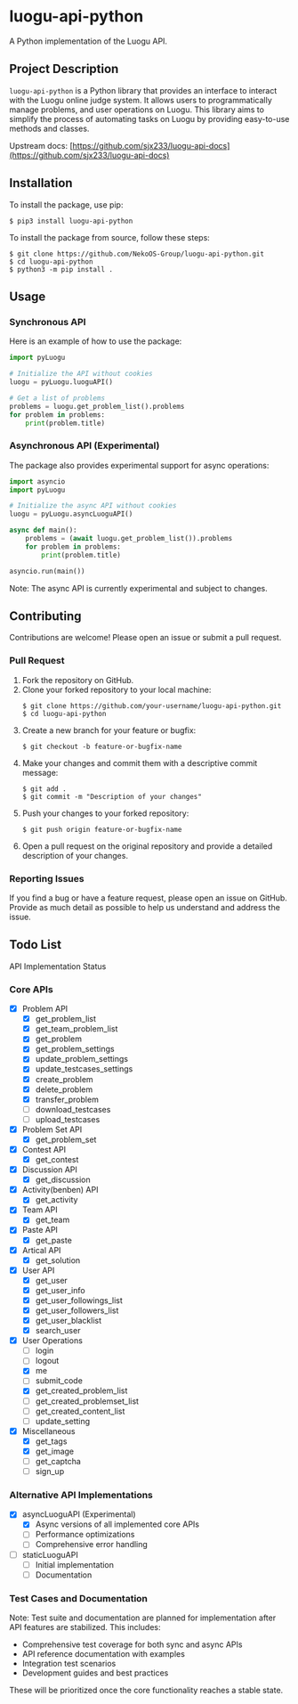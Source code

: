 # luogu-api-python
A Python implementation of the Luogu API.

## Project Description

`luogu-api-python` is a Python library that provides an interface to interact with the Luogu online judge system. It allows users to programmatically manage problems, and user operations on Luogu. This library aims to simplify the process of automating tasks on Luogu by providing easy-to-use methods and classes.

Upstream docs: [https://github.com/sjx233/luogu-api-docs](https://github.com/sjx233/luogu-api-docs)

## Installation

To install the package, use pip:

```console
$ pip3 install luogu-api-python
```

To install the package from source, follow these steps:

```console
$ git clone https://github.com/NekoOS-Group/luogu-api-python.git
$ cd luogu-api-python
$ python3 -m pip install .
```

## Usage

### Synchronous API

Here is an example of how to use the package:

```python
import pyLuogu

# Initialize the API without cookies
luogu = pyLuogu.luoguAPI()

# Get a list of problems
problems = luogu.get_problem_list().problems
for problem in problems:
    print(problem.title)
```

### Asynchronous API (Experimental)

The package also provides experimental support for async operations:

```python
import asyncio
import pyLuogu

# Initialize the async API without cookies
luogu = pyLuogu.asyncLuoguAPI()

async def main():
    problems = (await luogu.get_problem_list()).problems
    for problem in problems:
        print(problem.title)

asyncio.run(main())
```

Note: The async API is currently experimental and subject to changes.

## Contributing

Contributions are welcome! Please open an issue or submit a pull request.

### Pull Request

1. Fork the repository on GitHub.
2. Clone your forked repository to your local machine:
    ```commandline
    $ git clone https://github.com/your-username/luogu-api-python.git
    $ cd luogu-api-python
    ```
3. Create a new branch for your feature or bugfix:
    ```commandline
    $ git checkout -b feature-or-bugfix-name
    ```
4. Make your changes and commit them with a descriptive commit message:
    ```commandline
    $ git add .
    $ git commit -m "Description of your changes"
    ```
5. Push your changes to your forked repository:
    ```commandline
    $ git push origin feature-or-bugfix-name
    ```
6. Open a pull request on the original repository and provide a detailed description of your changes.

### Reporting Issues

If you find a bug or have a feature request, please open an issue on GitHub. Provide as much detail as possible to help us understand and address the issue.

## Todo List

API Implementation Status

### Core APIs

- [x] Problem API
  - [x] get_problem_list
  - [x] get_team_problem_list 
  - [x] get_problem
  - [x] get_problem_settings
  - [x] update_problem_settings
  - [x] update_testcases_settings
  - [x] create_problem
  - [x] delete_problem
  - [x] transfer_problem
  - [ ] download_testcases
  - [ ] upload_testcases

- [x] Problem Set API
  - [x] get_problem_set

- [x] Contest API
  - [x] get_contest

- [x] Discussion API
  - [x] get_discussion

- [x] Activity(benben) API
  - [x] get_activity

- [x] Team API
  - [x] get_team

- [x] Paste API
  - [x] get_paste

- [x] Artical API
  - [x] get_solution

- [x] User API
  - [x] get_user
  - [x] get_user_info
  - [x] get_user_followings_list
  - [x] get_user_followers_list
  - [x] get_user_blacklist
  - [x] search_user

- [x] User Operations
  - [ ] login
  - [ ] logout
  - [x] me
  - [ ] submit_code
  - [x] get_created_problem_list
  - [ ] get_created_problemset_list
  - [ ] get_created_content_list
  - [ ] update_setting

- [x] Miscellaneous
  - [x] get_tags
  - [x] get_image
  - [ ] get_captcha
  - [ ] sign_up

### Alternative API Implementations

- [x] asyncLuoguAPI (Experimental)
  - [x] Async versions of all implemented core APIs
  - [ ] Performance optimizations
  - [ ] Comprehensive error handling

- [ ] staticLuoguAPI
  - [ ] Initial implementation
  - [ ] Documentation

### Test Cases and Documentation

Note: Test suite and documentation are planned for implementation after API features are stabilized. This includes:

- Comprehensive test coverage for both sync and async APIs
- API reference documentation with examples
- Integration test scenarios
- Development guides and best practices

These will be prioritized once the core functionality reaches a stable state.